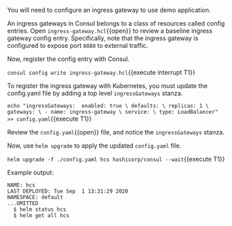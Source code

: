You will need to configure an ingress gateway to use demo application.

An ingress gateways in Consul belongs to a class of resources called
config entries. Open `ingress-gateway.hcl`{{open}} to review
a baseline ingress gateway config entry. Specifically, note
that the ingress gateway is configured to expose port `8080` to external
traffic.

Now, register the config entry with Consul.

`consul config write ingress-gateway.hcl`{{execute interrupt T1}}

To register the ingress gateway with Kubernetes, you must
update the config.yaml file by adding a top level `ingressGateways`
stanza.

`echo "ingressGateways:  enabled: true \
  defaults: \
    replicas: 1 \
  gateways: \
    - name: ingress-gateway \
      service: \
        type: LoadBalancer" >> config.yaml`{{execute T1}}

Review the `config.yaml`{{open}} file, and notice the `ingressGateways`
stanza.

Now, use `helm upgrade` to apply the updated `config.yaml` file.

`helm upgrade -f ./config.yaml hcs hashicorp/consul --wait`{{execute T1}}

Example output:

```plaintext
NAME: hcs
LAST DEPLOYED: Tue Sep  1 13:31:29 2020
NAMESPACE: default
...OMITTED
  $ helm status hcs
  $ helm get all hcs
```